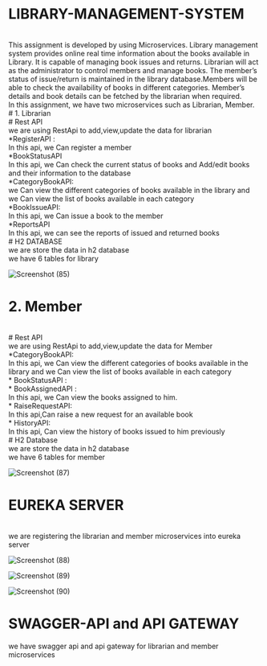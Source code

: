 # LIBRARY-MANAGEMENT-SYSTEM
<br>                                             
This assignment is developed by using Microservices. Library management system provides online real time information about the books available in Library. It is capable of managing book issues and returns. Librarian will act as the administrator to control members and manage books.  The member’s status of issue/return is maintained in the library database.Members will be able to check the availability of books in different categories. Member’s details and book details can be fetched by the librarian when required.
<br>                                                                         
In this assignment, we have two microservices such as Librarian, Member.
<br>
 # 1. Librarian
<br>
# Rest API
<br>
we are using RestApi to add,view,update the data for librarian
<br>
*RegisterAPI :
<br>
In this api, we Can register a member
<br>
*BookStatusAPI
<br>
In this api, we Can check the current status of books and Add/edit books and their information to the database
<br>
*CategoryBookAPI:
<br>
we Can view the different categories of books available in the library and we Can view the list of books available in each category
<br>
*BookIssueAPI:
<br>
In this api, we Can issue a book to the member
<br>
*ReportsAPI
<br>
In this api, we can see the reports of issued and returned books
<br>
# H2 DATABASE
<br>
we are store the data in h2 database
<br>
we have 6 tables for library

![Screenshot (85)](https://user-images.githubusercontent.com/113039639/188908425-9dbb1e47-96a0-4344-8702-662d3b2b1c78.png)
<br>
# 2. Member
<br>
# Rest API
<br>
we are using RestApi to add,view,update the data for Member
<br>
*CategoryBookAPI:
<br>
In this api, we Can view the different categories of books available in the library and we Can view the list of books available in each category
<br>
* BookStatusAPI :
<br>
* BookAssignedAPI :
<br>
In this api, we Can view the books assigned to him.
<br>
* RaiseRequestAPI:
<br>
In this api,Can raise a new request for an available book
<br>
* HistoryAPI:
<br>
In this api, Can view the history of books issued to him previously
<br>
# H2 Database
<br>
we are store the data in h2 database
<br>
we have 6 tables for member
<br>

![Screenshot (87)](https://user-images.githubusercontent.com/113039639/188909762-83f6b017-7e56-4f3c-a6da-a525132318f5.png)
<br>
# EUREKA SERVER
<br>
we are registering the librarian and member microservices into eureka server

![Screenshot (88)](https://user-images.githubusercontent.com/113039639/188912076-7678593c-f491-4751-9f7a-62136af0996c.png)

![Screenshot (89)](https://user-images.githubusercontent.com/113039639/188912150-b223a85f-0fac-410f-bf32-d5407e5a3d92.png)

![Screenshot (90)](https://user-images.githubusercontent.com/113039639/188912230-afc408b1-f257-4bff-99ac-eecc0dd43f2e.png)

# SWAGGER-API and API GATEWAY
we have swagger api and api gateway for librarian and member microservices

